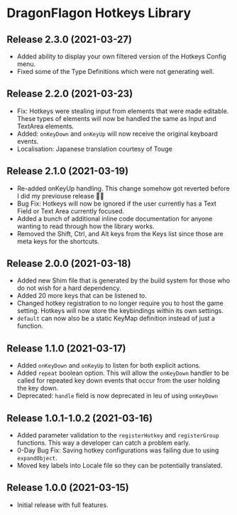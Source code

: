 # DragonFlagon Hotkeys Library

## Release 2.3.0 (2021-03-27)
- Added ability to display your own filtered version of the Hotkeys Config menu.
- Fixed some of the Type Definitions which were not generating well.

## Release 2.2.0 (2021-03-23)
- Fix: Hotkeys were stealing input from elements that were made editable. These types of elements will now be handled the same as Input and TextArea elements.
- Added: `onKeyDown` and `onKeyUp` will now receive the original keyboard events.
- Localisation: Japanese translation courtesy of Touge

## Release 2.1.0 (2021-03-19)
- Re-added onKeyUp handling. This change somehow got reverted before I did my previouse release 🤦‍♂️
- Bug Fix: Hotkeys will now be ignored if the user currently has a Text Field or Text Area currently focused.
- Added a bunch of additional inline code documentation for anyone wanting to read through how the library works.
- Removed the Shift, Ctrl, and Alt keys from the Keys list since those are meta keys for the shortcuts.

## Release 2.0.0 (2021-03-18)
- Added new Shim file that is generated by the build system for those who do not wish for a hard dependency.
- Added 20 more keys that can be listened to.
- Changed hotkey registration to no longer require you to host the game setting. Hotkeys will now store the keybindings within its own settings.
- `default` can now also be a static KeyMap definition instead of just a function.

## Release 1.1.0 (2021-03-17)
- Added `onKeyDown` and `onKeyUp` to listen for both explicit actions.
- Added `repeat` boolean option. This will allow the `onKeyDown` handler to be called for repeated key down events that occur from the user holding the key down.
- Deprecated: `handle` field is now deprecated in leu of using `onKeyDown`

## Release 1.0.1-1.0.2 (2021-03-16)
- Added parameter validation to the `registerHotkey` and `registerGroup` functions. This way a developer can catch a problem early.
- 0-Day Bug Fix: Saving hotkey configurations was failing due to using `expandObject`.
- Moved key labels into Locale file so they can be potentially translated.

## Release 1.0.0 (2021-03-15)
- Initial release with full features.
